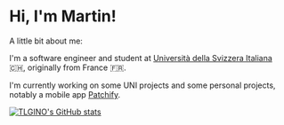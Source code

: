 ### 
# Hi, I'm Martin!

A little bit about me:

I'm a software engineer and student at [Università della Svizzera Italiana](https://www.usi.ch/en) 🇨🇭, originally from France 🇫🇷.

I'm currently working on some UNI projects and some personal projects, notably a mobile app [Patchify](https://play.google.com/store/apps/details?id=com.TLgino.gameupdatenotifier&hl=en_US&gl=US).


[![TLGINO's GitHub stats](https://github-readme-stats.vercel.app/api?username=TLGINO&count_private=true&theme=highcontrast)](https://github.com/TLGINO)


